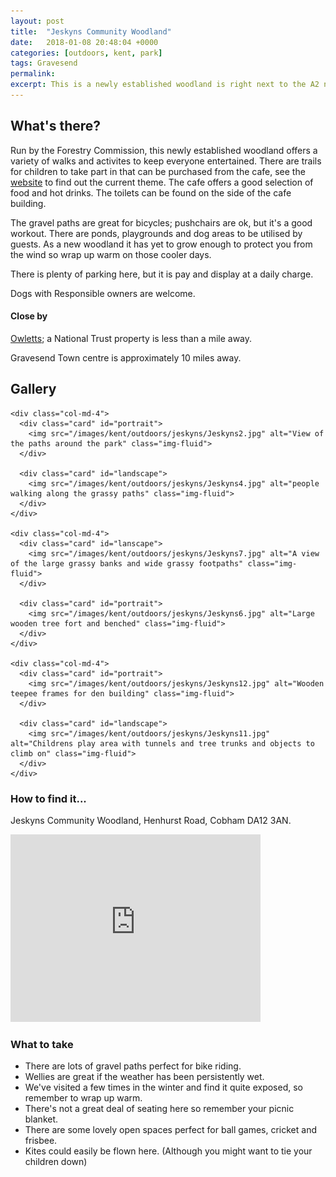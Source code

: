 ```yaml
---
layout: post
title:  "Jeskyns Community Woodland"
date:   2018-01-08 20:48:04 +0000
categories: [outdoors, kent, park]
tags: Gravesend
permalink: 
excerpt: This is a newly established woodland is right next to the A2 near Gravesend.  It offers lots of gravel footpaths that give lovely views of the surrounding countryside.  There are several trails and play areas around the park, and a cafe and toilets close to the car park.
---
```


## What's there?

Run by the Forestry Commission, this newly established woodland offers a variety of walks and activites to keep everyone entertained.  There are trails for children to take part in that can be purchased from the cafe, see the [website](https://www.forestry.gov.uk/jeskyns) to find out the current theme. The cafe offers a good selection of food and hot drinks.  The toilets can be found on the side of the cafe building.

The gravel paths are great for bicycles; pushchairs are ok, but it's a good workout.  There are ponds, playgrounds and dog areas to be utilised by guests.  As a new woodland it has yet to grow enough to protect you from the wind so wrap up warm on those cooler days.

There is plenty of parking here, but it is pay and display at a daily charge.

Dogs with Responsible owners are welcome.

#### Close by

[Owletts](https://www.nationaltrust.org.uk/owletts); a National Trust property is less than a mile away.

Gravesend Town centre is approximately 10 miles away.

## Gallery

<div class="container">

  <div class="row">

    <div class="col-md-4">
      <div class="card" id="portrait">
        <img src="/images/kent/outdoors/jeskyns/Jeskyns2.jpg" alt="View of the paths around the park" class="img-fluid">
      </div>

      <div class="card" id="landscape">
        <img src="/images/kent/outdoors/jeskyns/Jeskyns4.jpg" alt="people walking along the grassy paths" class="img-fluid">
      </div>  
    </div>

    <div class="col-md-4">
      <div class="card" id="lanscape">
        <img src="/images/kent/outdoors/jeskyns/Jeskyns7.jpg" alt="A view of the large grassy banks and wide grassy footpaths" class="img-fluid">
      </div>

      <div class="card" id="portrait">
        <img src="/images/kent/outdoors/jeskyns/Jeskyns6.jpg" alt="Large wooden tree fort and benched" class="img-fluid">
      </div>
    </div>

    <div class="col-md-4">
      <div class="card" id="portrait">
        <img src="/images/kent/outdoors/jeskyns/Jeskyns12.jpg" alt="Wooden teepee frames for den building" class="img-fluid">
      </div>

      <div class="card" id="landscape">
        <img src="/images/kent/outdoors/jeskyns/Jeskyns11.jpg" alt="Childrens play area with tunnels and tree trunks and objects to climb on" class="img-fluid">
      </div>
    </div>

  </div>      
</div>


### How to find it...

Jeskyns Community Woodland, Henhurst Road, Cobham DA12 3AN.

<iframe src="https://www.google.com/maps/embed?pb=!1m18!1m12!1m3!1d4978.011071255573!2d0.3822156335028444!3d51.40295297961794!2m3!1f0!2f0!3f0!3m2!1i1024!2i768!4f13.1!3m3!1m2!1s0x47d8ca6e01f0da11%3A0x1a1e72e9c69aae33!2sJeskyns+Community+Woodland!5e0!3m2!1sen!2suk!4v1515533063768" width="400" height="300" frameborder="0" style="border:0" allowfullscreen></iframe>

### What to take

* There are lots of gravel paths perfect for bike riding.
* Wellies are great if the weather has been persistently wet.
* We've visited a few times in the winter and find it quite exposed, so remember to wrap up warm.
* There's not a great deal of seating here so remember your picnic blanket.
* There are some lovely open spaces perfect for ball games, cricket and frisbee. 
* Kites could easily be flown here. (Although you might want to tie your children down)



